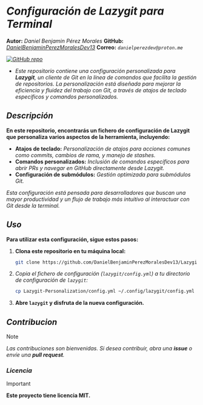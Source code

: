 <!-- Author: Daniel Benjamin Perez Morales -->
<!-- GitHub: https://github.com/DanielBenjaminPerezMoralesDev13 -->
<!-- Gitlab: https://gitlab.com/DanielBenjaminPerezMoralesDev13 -->
<!-- Email: danielperezdev@proton.me -->

# ***Configuración de Lazygit para Terminal***

**Autor:** *Daniel Benjamin Pérez Morales*
**GitHub:** *[DanielBenjaminPerezMoralesDev13](https://github.com/DanielBenjaminPerezMoralesDev13 "https://github.com/DanielBenjaminPerezMoralesDev13")*
**Correo:** *`danielperezdev@proton.me`*

*[![GitHub repo](https://img.shields.io/badge/GitHub-Repository-blue)](https://github.com/DanielBenjaminPerezMoralesDev13/Lazygit-Personalization "https://github.com/DanielBenjaminPerezMoralesDev13/Lazygit-Personalization")*

- *Este repositorio contiene una configuración personalizada para **Lazygit**, un cliente de Git en la línea de comandos que facilita la gestión de repositorios. La personalización está diseñada para mejorar la eficiencia y fluidez del trabajo con Git, a través de atajos de teclado específicos y comandos personalizados.*

## ***Descripción***

**En este repositorio, encontrarás un fichero de configuración de **Lazygit** que personaliza varios aspectos de la herramienta, incluyendo:**

- **Atajos de teclado:** *Personalización de atajos para acciones comunes como commits, cambios de rama, y manejo de stashes.*
- **Comandos personalizados:** *Inclusión de comandos específicos para abrir PRs y navegar en GitHub directamente desde Lazygit.*
- **Configuración de submódulos:** *Gestión optimizada para submódulos Git.*

*Esta configuración está pensada para desarrolladores que buscan una mayor productividad y un flujo de trabajo más intuitivo al interactuar con Git desde la terminal.*

## ***Uso***

**Para utilizar esta configuración, sigue estos pasos:**

1. **Clona este repositorio en tu máquina local:**

   ```bash
   git clone https://github.com/DanielBenjaminPerezMoralesDev13/Lazygit-Personalization.git --depth=1 --verbose
   ```

2. *Copia el fichero de configuración (`lazygit/config.yml`) a tu directorio de configuración de `lazygit`:*

   ```bash
   cp Lazygit-Personalization/config.yml ~/.config/lazygit/config.yml
   ```

3. **Abre `lazygit` y disfruta de la nueva configuración.**

## ***Contribucion***

> [!NOTE]
> *Las contribuciones son bienvenidas. Si desea contribuir, abra una **issue** o envíe una **pull request**.*

### ***Licencia***

> [!IMPORTANT]
> **Este proyecto tiene licencia MIT.**
